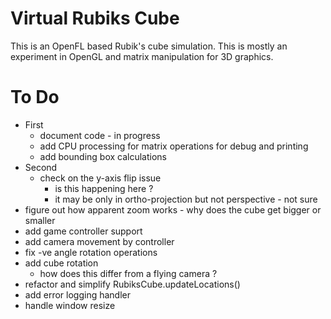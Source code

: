 # Virtual Rubiks Cube

This is an OpenFL based Rubik's cube simulation. This is mostly an experiment in OpenGL and matrix manipulation for 3D graphics.

# To Do

   * First
     * document code - in progress
     * add CPU processing for matrix operations for debug and printing
     * add bounding box calculations
   * Second
     * check on the y-axis flip issue
        * is this happening here ?
        * it may be only in ortho-projection but not perspective - not sure
   * figure out how apparent zoom works - why does the cube get bigger or smaller
   * add game controller support
   * add camera movement by controller
   * fix -ve angle rotation operations
   * add cube rotation
      * how does this differ from a flying camera ?
   * refactor and simplify RubiksCube.updateLocations()
   * add error logging handler
   * handle window resize